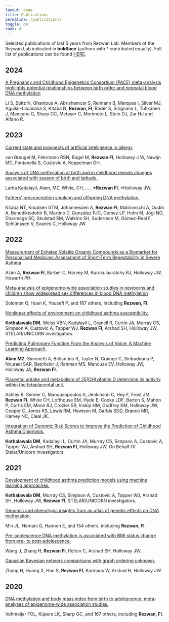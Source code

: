 ```yaml
---
layout: page
title: Publications
permalink: /publications/
toggle: on
rank: 4
---
```


Selected publications of last 5 years from Rezwan Lab. Members of the Rezwan Lab indicated in **boldface** (authors with \* contributed equally). Full list of publications can be found [HERE](https://orcid.org/0000-0001-9921-222X). <br>


## 2024

[A Pregnancy and Childhood Epigenetics Consortium (PACE) meta-analysis highlights potential relationships between birth order and neonatal blood DNA methylation](https://pubmed.ncbi.nlm.nih.gov/38195839/)

Li S, Spitz N, Ghantous A, Abrishamcar S, Reimann B, Marques I, Silver MJ, Aguilar-Lacasaña S, Kitaba N, **Rezwan, FI**, Röder S, Sirignano L, Tuhkanen J, Mancano G, Sharp GC, Metayer C, Morimoto L, Stein DJ, Zar HJ and Alfano R.

## 2023

[Current state and prospects of artificial intelligence in allergy](https://doi.org/10.1038/s42003-023-05698-x)

van Breugel M, Fehrmann RSN, Bügel M, **Rezwan FI**, Holloway J W, Nawijn MC, Fontanella S, Custovic A, Koppelman GH.

[Analysis of DNA methylation at birth and in childhood reveals changes associated with season of birth and latitude.](https://doi.org/10.1186/s13148-023-01542-5)

Latha Kadalayil, Alam, MZ, White, CH, …  , **\*Rezwan FI**, \*Holloway JW.

[Fathers' preconception smoking and offspring DNA methylation.](https://doi.org/10.1101/2023.01.13.523912)

Kitaba NT, Knudsen GTM, Johannessen A, **Rezwan FI**, Malinovschi A, Oudin A, Benediktsdottir B, Martino D, González FJC, Gómez LP, Holm M, Jõgi NO, Dharmage SC, Skulstad SM, Watkins SH, Suderman M, Gómez-Real F, Schlünssen V, Svanes C, Holloway JW.

## 2022

[Measurement of Exhaled Volatile Organic Compounds as a Biomarker for Personalised Medicine: Assessment of Short-Term Repeatability in Severe Asthma](https://doi.org/10.3390/jpm12101635)

Azim A, **Rezwan FI**, Barber C, Harvey M, Kurukulaaratchy RJ, Holloway JW, Howarth PH.

[Meta-analysis of epigenome-wide association studies in newborns and children show widespread sex differences in blood DNA methylation](https://doi.org/10.1016/j.mrrev.2022.108415)

Solomon O, Huen K, Yousefi P, and 167 others, including **Rezwan, FI**. 

[Nonlinear effects of environment on childhood asthma susceptibility.](https://doi.org/10.1111/pai.13777)

**Kothalawala DM**, Weiss VBN, Kadalayil L, Granell R, Curtin JA, Murray CS, Simpson A, Custovic A, Tapper WJ, **Rezwan FI**, Arshad SH, Holloway JW, STELAR/UNICORN investigators. 

[Predicting Pulmonary Function From the Analysis of Voice: A Machine Learning Approach.](https://doi.org/10.3389/fdgth.2022.750226)

**Alam MZ**, Simonetti A, Brillantino R, Tayler N, Grainge C, Siribaddana P, Nouraei SAR, Batchelor J, Rahman MS, Mancuzo EV, Holloway JW, Holloway JA, **Rezwan FI**.

[Placental uptake and metabolism of 25(OH)vitamin D determine its activity within the fetoplacental unit.](https://doi.org/10.7554/elife.71094)

Ashley B, Simner C, Manousopoulou A, Jenkinson C, Hey F, Frost JM, **Rezwan FI**, White CH, Lofthouse EM, Hyde E, Cooke LDF, Barton S, Mahon P, Curtis EM, Moon RJ, Crozier SR, Inskip HM, Godfrey KM, Holloway JW, Cooper C, Jones KS, Lewis RM, Hewison M, Garbis SDD, Branco MR, Harvey NC, Cleal JK.

[Integration of Genomic Risk Scores to Improve the Prediction of Childhood Asthma Diagnosis.](https://doi.org/10.3390/jpm12010075)

**Kothalawala DM**, Kadalayil L, Curtin JA, Murray CS, Simpson A, Custovic A, Tapper WJ, Arshad SH, **Rezwan FI**, Holloway JW, On Behalf Of Stelar/Unicorn Investigators.


## 2021

[Development of childhood asthma prediction models using machine learning approaches.](https://doi.org/10.1002/clt2.12076)

**Kothalawala DM**, Murray CS, Simpson A, Custovic A, Tapper WJ, Arshad SH, Holloway JW, **Rezwan FI**; STELAR/UNICORN investigators.

[Genomic and phenotypic insights from an atlas of genetic effects on DNA methylation.](https://doi.org/10.1186/s13148-021-01042-4)

Min JL, Hemani G, Hannon E, and 154 others, including **Rezwan, FI**. 

[Pre-adolescence DNA methylation is associated with BMI status change from pre- to post-adolescence.](https://doi.org/10.1186/s13148-021-01042-4)

Wang J, Zhang H, **Rezwan FI**, Relton C, Arshad SH, Holloway JW.

[Gaussian Bayesian network comparisons with graph ordering unknown.](https://doi.org/10.1016/j.csda.2020.107156)

Zhang H, Huang X, Han S, **Rezwan FI**, Karmaus W, Arshad H, Holloway JW.

## 2020

[DNA methylation and body mass index from birth to adolescence: meta-analyses of epigenome-wide association studies.](https://doi.org/10.1186/s13073-020-00810-w)

Vehmeijer FOL, Küpers LK, Sharp GC, and 167 others, including **Rezwan, FI**.